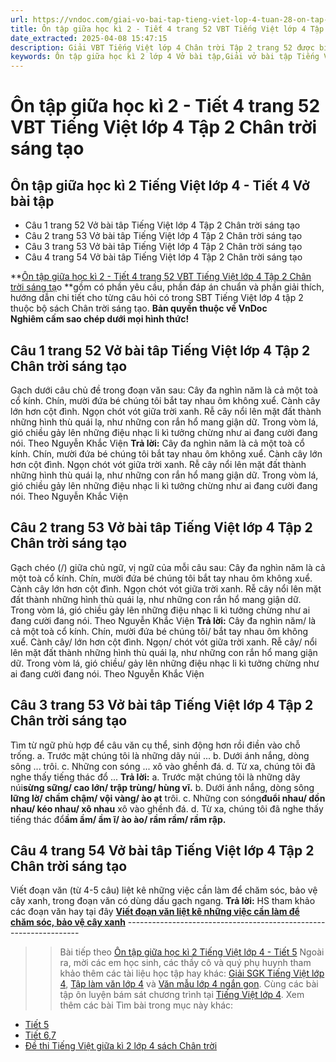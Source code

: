 ```yaml
---
url: https://vndoc.com/giai-vo-bai-tap-tieng-viet-lop-4-tuan-28-on-tap-giua-hoc-ki-2-tiet-4-164710
title: Ôn tập giữa học kì 2 - Tiết 4 trang 52 VBT Tiếng Việt lớp 4 Tập 2 Chân trời sáng tạo - VnDoc.com
date_extracted: 2025-04-08 15:47:15
description: Giải VBT Tiếng Việt lớp 4 Chân trời Tập 2 trang 52 được biên soạn nhằm giúp các em HS đạt kết quả tốt trong quá trình làm bài tập và học tập môn Tiếng Việt lớp 4.
keywords: Ôn tập giữa học kì 2 lớp 4 Vở bài tập,Giải vở bài tập Tiếng Việt lớp 4 Ôn tập giữa học kì 2,Ôn tập giữa học kì 2 lớp 4,Ôn tập giữa học kì 2 lớp 4 vbt,Ôn tập giữa học kì 2 lớp 4 trang 52,tiếng việt lớp 4 Ôn tập giữa học kì 2,giải Ôn tập giữa học kì 2,tiếng việt lớp 4,tiếng việt lớp 4 chân trời sáng tạo,vở bài tập tiếng việt lớp 4,sách tiếng việt lớp 4,bài tập tiếng việt lớp 4
---
```


# Ôn tập giữa học kì 2 - Tiết 4 trang 52 VBT Tiếng Việt lớp 4 Tập 2 Chân trời sáng tạo
## **Ôn tập giữa học kì 2 Tiếng Việt lớp 4 - Tiết 4 Vở bài tập**
  * Câu 1 trang 52 Vở bài tâp Tiếng Việt lớp 4 Tập 2 Chân trời sáng tạo
  * Câu 2 trang 53 Vở bài tâp Tiếng Việt lớp 4 Tập 2 Chân trời sáng tạo
  * Câu 3 trang 53 Vở bài tâp Tiếng Việt lớp 4 Tập 2 Chân trời sáng tạo
  * Câu 4 trang 54 Vở bài tâp Tiếng Việt lớp 4 Tập 2 Chân trời sáng tạo

**[Ôn tập giữa học kì 2 - Tiết 4 trang 52 VBT Tiếng Việt lớp 4 Tập 2 Chân trời sáng tạ](<https://vndoc.com/giai-vo-bai-tap-tieng-viet-lop-4-tuan-28-on-tap-giua-hoc-ki-2-tiet-4-164710>)o **gồm có phần yêu cầu, phần đáp án chuẩn và phần giải thích, hướng dẫn chi tiết cho từng câu hỏi có trong SBT Tiếng Việt lớp 4 tập 2 thuộc bộ  sách Chân trời sáng tạo.
**Bản quyền thuộc về VnDoc**   
**Nghiêm cấm sao chép dưới mọi hình thức\!**
## **Câu 1 trang 52 Vở bài tâp Tiếng Việt lớp 4 Tập 2 Chân trời sáng tạo**
Gạch dưới câu chủ đề trong đoạn văn sau:
Cây đa nghìn năm là cả một toà cổ kính. Chín, mười đứa bé chúng tôi bắt tay nhau ôm không xuể. Cành cây lớn hơn cột đình. Ngọn chót vót giữa trời xanh. Rễ cây nổi lên mặt đất thành những hình thù quái lạ, như những con rắn hổ mang giận dữ. Trong vòm lá, gió chiều gảy lên những điệu nhạc li kì tưởng chừng như ai đang cười đang nói.
Theo Nguyễn Khắc Viện
**Trả lời:**
Cây đa nghìn năm là cả một toà cổ kính. Chín, mười đứa bé chúng tôi bắt tay nhau ôm không xuể. Cành cây lớn hơn cột đình. Ngọn chót vót giữa trời xanh. Rễ cây nổi lên mặt đất thành những hình thù quái lạ, như những con rắn hổ mang giận dữ. Trong vòm lá, gió chiều gảy lên những điệu nhạc li kì tưởng chừng như ai đang cười đang nói.
Theo Nguyễn Khắc Viện
## **Câu 2 trang 53 Vở bài tâp Tiếng Việt lớp 4 Tập 2 Chân trời sáng tạo**
Gạch chéo \(/\) giữa chủ ngữ, vị ngữ của mỗi câu sau:
Cây đa nghìn năm là cả một toà cổ kính.
Chín, mười đứa bé chúng tôi bắt tay nhau ôm không xuể.
Cành cây lớn hơn cột đình.
Ngọn chót vót giữa trời xanh.
Rễ cây nổi lên mặt đất thành những hình thù quái lạ, như những con rắn hổ mang giận dữ.
Trong vòm lá, gió chiều gảy lên những điệu nhạc li kì tưởng chừng như ai đang cười đang nói.
Theo Nguyễn Khắc Viện
**Trả lời:**
Cây đa nghìn năm/ là cả một toà cổ kính.
Chín, mười đứa bé chúng tôi/ bắt tay nhau ôm không xuể.
Cành cây/ lớn hơn cột đình.
Ngọn/ chót vót giữa trời xanh.
Rễ cây/ nổi lên mặt đất thành những hình thù quái lạ, như những con rắn hổ mang giận dữ.
Trong vòm lá, gió chiều/ gảy lên những điệu nhạc li kì tưởng chừng như ai đang cười đang nói.
Theo Nguyễn Khắc Viện
## **Câu 3 trang 53 Vở bài tâp Tiếng Việt lớp 4 Tập 2 Chân trời sáng tạo**
Tìm từ ngữ phù hợp để câu văn cụ thể, sinh động hơn rồi điền vào chỗ trống.
a. Trước mặt chúng tôi là những dãy núi ...
b. Dưới ánh nắng, dòng sông ... trôi.
c. Những con sóng ... xô vào ghềnh đá.
d. Từ xa, chúng tôi đã nghe thấy tiếng thác đổ ...
**Trả lời:**
a. Trước mặt chúng tôi là những dãy núi**sừng sững/ cao lớn/ trập trùng/ hùng vĩ.**
b. Dưới ánh nắng, dòng sông **lững lờ/ chầm chậm/ vội vàng/ ào ạt** trôi.
c. Những con sóng**đuổi nhau/ dồn nhau/ kéo nhau/ xô nhau** xô vào ghềnh đá.
d. Từ xa, chúng tôi đã nghe thấy tiếng thác đổ**ầm ầm/ ầm ĩ/ ào ào/ rầm rầm/ rầm rập.**
## **Câu 4 trang 54 Vở bài tâp Tiếng Việt lớp 4 Tập 2 Chân trời sáng tạo**
Viết đoạn văn \(từ 4-5 câu\) liệt kê những việc cần làm để chăm sóc, bảo vệ cây xanh, trong đoạn văn có dùng dấu gạch ngang.
**Trả lời:**
HS tham khảo các đoạn văn hay tại đây **[Viết đoạn văn liệt kê những việc cần làm để chăm sóc, bảo vệ cây xanh](<https://vndoc.com/viet-doan-van-liet-ke-nhung-viec-can-lam-de-cham-soc-bao-ve-cay-xanh-lop-4-302417>)**
\------------------------------------------------------------------
>> Bài tiếp theo [Ôn tập giữa học kì 2 Tiếng Việt lớp 4 - Tiết 5](<https://vndoc.com/giai-vo-bai-tap-tieng-viet-lop-4-tuan-28-on-tap-giua-hoc-ki-2-tiet-5-164714>)
Ngoài ra, mời các em học sinh, các thầy cô và quý phụ huynh tham khảo thêm các tài liệu học tập hay khác: [Giải SGK Tiếng Việt lớp 4](<https://vndoc.com/tieng-viet-lop4>), [Tập làm văn lớp 4](<https://vndoc.com/tap-lam-van-lop4>) và [Văn mẫu lớp 4 ngắn gọn](<https://vndoc.com/van-mieu-ta-lop4>). Cùng các bài tập ôn luyện bám sát chương trình tại [Tiếng Việt lớp 4](<https://vndoc.com/tieng-viet-lop4>).
Xem thêm các bài Tìm bài trong mục này khác:
  * [Tiết 5](</giai-vo-bai-tap-tieng-viet-lop-4-tuan-28-on-tap-giua-hoc-ki-2-tiet-5-164714>)
  * [Tiết 6,7](</giai-vo-bai-tap-tieng-viet-lop-4-tuan-28-on-tap-giua-hoc-ki-2-tiet-6-164754>)
  * [Đề thi Tiếng Việt giữa kì 2 lớp 4 sách Chân trời](<https://vndoc.com/de-thi-giua-ki-2-lop-4-mon-tieng-viet-sach-chan-troi-sang-tao>)

